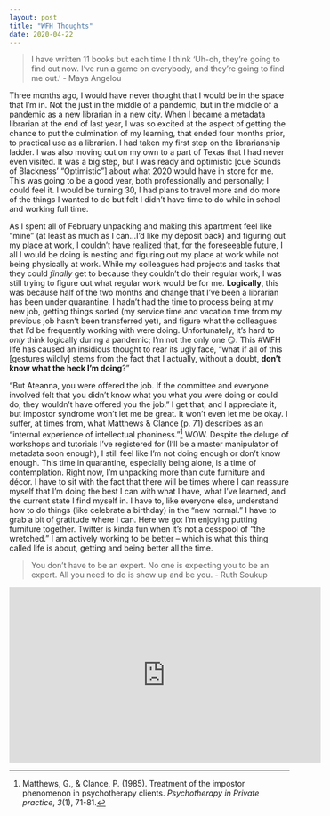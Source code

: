 ```yaml
---
layout: post
title: "WFH Thoughts"
date: 2020-04-22
---
```


> I have written 11 books but each time I think ‘Uh-oh, they’re going to find out now. I’ve run a game on everybody, and they’re going to find me out.’ - Maya Angelou


Three months ago, I would have never thought that I would be in the space that I’m in. Not the just in the middle of a pandemic, but in the middle of a pandemic as a new librarian in a new city. When I became a metadata librarian at the end of last year, I was so excited at the aspect of getting the chance to put the culmination of my learning, that ended four months prior, to practical use as a librarian. I had taken my first step on the librarianship ladder. I was also moving out on my own to a part of Texas that I had never even visited. It was a big step, but I was ready and optimistic [cue Sounds of Blackness’ “Optimistic”] about what 2020 would have in store for me. This was going to be a good year, both professionally and personally; I could feel it. I would be turning 30, I had plans to travel more and do more of the things I wanted to do but felt I didn’t have time to do while in school and working full time.


As I spent all of February unpacking and making this apartment feel like “mine” (at least as much as I can…I’d like my deposit back) and figuring out my place at work, I couldn’t have realized that, for the foreseeable future, I all I would be doing is nesting and figuring out my place at work while not being physically at work. While my colleagues had projects and tasks that they could *finally* get to because they couldn’t do their regular work, I was still trying to figure out what regular work would be for me. **Logically**, this was because half of the two months and change that I’ve been a librarian has been under quarantine. I hadn’t had the time to process being at my new job, getting things sorted (my service time and vacation time from my previous job hasn’t been transferred yet), and figure what the colleagues that I’d be frequently working with were doing. Unfortunately, it’s hard to *only* think logically during a pandemic; I’m not the only one :smirk:. This #WFH life has caused an insidious thought to rear its ugly face, “what if all of this [gestures wildly] stems from the fact that I actually, without a doubt, **don’t know what the heck I’m doing**?”


“But Ateanna, you were offered the job. If the committee and everyone involved felt that you didn’t know what you what you were doing or could do, they wouldn’t have offered you the job.” I get that, and I appreciate it, but impostor syndrome won’t let me be great. It won’t even let me be okay. I suffer, at times from, what Matthews & Clance (p. 71) describes as an “internal experience of intellectual phoniness.”[^1] WOW. Despite the deluge of workshops and tutorials I’ve registered for (I’ll be a master manipulator of metadata soon enough), I still feel like I’m not doing enough or don’t know enough. This time in quarantine, especially being alone, is a time of contemplation. Right now, I’m unpacking more than cute furniture and décor. I have to sit with the fact that there will be times where I can reassure myself that I’m doing the best I can with what I have, what I’ve learned, and the current state I find myself in. I have to, like everyone else, understand how to do things (like celebrate a birthday) in the “new normal.” I have to grab a bit of gratitude where I can. Here we go: I’m enjoying putting furniture together. Twitter is kinda fun when it’s not a cesspool of “the wretched.” I am actively working to be better – which is what this thing called life is about, getting and being better all the time. 


> You don’t have to be an expert. No one is expecting you to be an expert. All you need to do is show up and be you. - Ruth Soukup

<iframe width="560" height="315" src="https://www.youtube.com/embed/6kxI1fcOjSY" frameborder="0" allowfullscreen></iframe>

[^1]: Matthews, G., & Clance, P. (1985). Treatment of the impostor phenomenon in psychotherapy clients. *Psychotherapy in Private practice*, *3*(1), 71-81.
